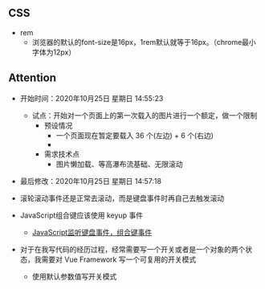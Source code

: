 <!--
 * @Author: your name
 * @Date: 2020-10-05 09:59:45
 * @LastEditTime: 2020-11-18 11:12:25
 * @LastEditors: Please set LastEditors
 * @Description: In User Settings Edit
 * @FilePath: \electron-vue-vite\src\render\components\layout\README.md
-->
## CSS
  - rem
    - 浏览器的默认的font-size是16px，1rem默认就等于16px。（chrome最小字体为12px）
## Attention
  - 开始时间：2020年10月25日 星期日 14:55:23
    - 试点：开始对一个页面上的第一次载入的图片进行一个额定，做一个限制
      - 预设情况
        - 一个页面现在暂定要载入 36 个(左边) + 6 个(右边) 
        - 
      - 需求技术点
        - 图片懒加载、等高瀑布流基础、无限滚动
       
  - 最后修改：2020年10月25日 星期日 14:57:18

  - 滚轮滚动事件还是正常去滚动，而是键盘事件时再自己去触发滚动
  - JavaScript组合键应该使用 keyup 事件
    - [JavaScript监听键盘事件，组合键事件](https://blog.csdn.net/projectNo/article/details/77837928)
  - 对于在我写代码的经历过程，经常需要写一个开关或者是一个对象的两个状态，我需要对 Vue Framework 写一个可复用的开关模式
    - 使用默认参数值写开关模式